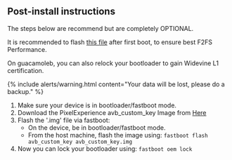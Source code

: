 ## Post-install instructions

The steps below are recommend but are completely OPTIONAL.

It is recommended to flash [this file](https://www.arter97.com/browse/f2fs/optimize/20190607/f2fs-optimize.zip) after first boot, to ensure best F2FS Performance.

On guacamoleb, you can also relock your bootloader to gain Widevine L1 certification.

{% include alerts/warning.html content="Your data will be lost, please do a backup." %}

1. Make sure your device is in bootloader/fastboot mode.
2. Download the PixelExperience avb_custom_key Image from [Here](https://github.com/PixelExperience-Devices/blobs/raw/main/avb_custom_key.img)
3. Flash the '.img' file via fastboot:
    * On the device, be in bootloader/fastboot mode.
    * From the host machine, flash the image using: `fastboot flash avb_custom_key avb_custom_key.img`
4. Now you can lock your bootloader using: `fastboot oem lock`

